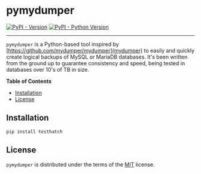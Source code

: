 # pymydumper

[![PyPI - Version](https://img.shields.io/pypi/v/testhatch.svg)](https://pypi.org/project/pymydumper)
[![PyPI - Python Version](https://img.shields.io/pypi/pyversions/testhatch.svg)](https://pypi.org/project/pymydumper)

-----

`pymydumper` is a Python-based tool inspired by [https://github.com/mydumper/mydumper](mydumper) to easily and quickly
create logical backups of MySQL or MariaDB databases. It's been written from the ground up to guarantee consistency and
speed, being tested in databases over 10's of TB in size.

**Table of Contents**

- [Installation](#installation)
- [License](#license)

## Installation

```console
pip install testhatch
```

## License

`pymydumper` is distributed under the terms of the [MIT](https://spdx.org/licenses/MIT.html) license.
